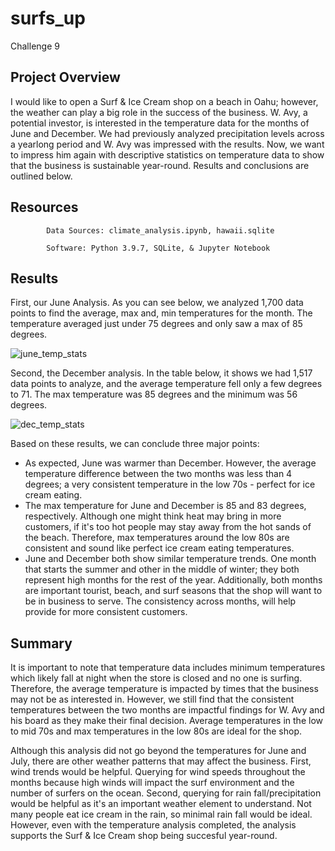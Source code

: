 # surfs_up
  Challenge 9

## Project Overview
I would like to open a Surf & Ice Cream shop on a beach in Oahu; however, the weather can play a big role in the success of the business. W. Avy, a potential investor, is interested in the temperature data for the months of June and December. We had previously analyzed precipitation levels across a yearlong period and W. Avy was impressed with the results. Now, we want to impress him again with descriptive statistics on temperature data to show that the business is sustainable year-round. Results and conclusions are outlined below.

## Resources
            Data Sources: climate_analysis.ipynb, hawaii.sqlite
            
            Software: Python 3.9.7, SQLite, & Jupyter Notebook
## Results
First, our June Analysis. As you can see below, we analyzed 1,700 data points to find the average, max and, min temperatures for the month. The temperature averaged just under 75 degrees and only saw a max of 85 degrees. 

![june_temp_stats](https://user-images.githubusercontent.com/96352625/156905717-07a7987d-83ba-4a59-8313-605f32af66a1.png)

Second, the December analysis. In the table below, it shows we had 1,517 data points to analyze, and the average temperature fell only a few degrees to 71. The max temperature was 85 degrees and the minimum was 56 degrees. 

![dec_temp_stats](https://user-images.githubusercontent.com/96352625/156905722-6db67cfb-fe53-4e35-981a-9a19275c5b64.png)

Based on these results, we can conclude three major points:
* As expected, June was warmer than December. However, the average temperature difference between the two months was less than 4 degrees; a very consistent temperature in the low 70s - perfect for ice cream eating.
* The max temperature for June and December is 85 and 83 degrees, respectively. Although one might think heat may bring in more customers, if it's too hot people may stay away from the hot sands of the beach. Therefore, max temperatures around the low 80s are consistent and sound like perfect ice cream eating temperatures. 
* June and December both show similar temperature trends. One month that starts the summer and other in the middle of winter; they both represent high months for the rest of the year. Additionally, both months are important tourist, beach, and surf seasons that the shop will want to be in business to serve. The consistency across months, will help provide for more consistent customers. 

## Summary
It is important to note that temperature data includes minimum temperatures which likely fall at night when the store is closed and no one is surfing. Therefore, the average temperature is impacted by times that the business may not be as interested in. However, we still find that the consistent temperatures between the two months are impactful findings for W. Avy and his board as they make their final decision. Average temperatures in the low to mid 70s and max temperatures in the low 80s are ideal for the shop.

Although this analysis did not go beyond the temperatures for June and July, there are other weather patterns that may affect the business. First, wind trends would be helpful. Querying for wind speeds throughout the months because high winds will impact the surf environment and the number of surfers on the ocean. Second, querying for rain fall/precipitation would be helpful as it's an important weather element to understand. Not many people eat ice cream in the rain, so minimal rain fall would be ideal. However, even with the temperature analysis completed, the analysis supports the Surf & Ice Cream shop being succesful year-round.
